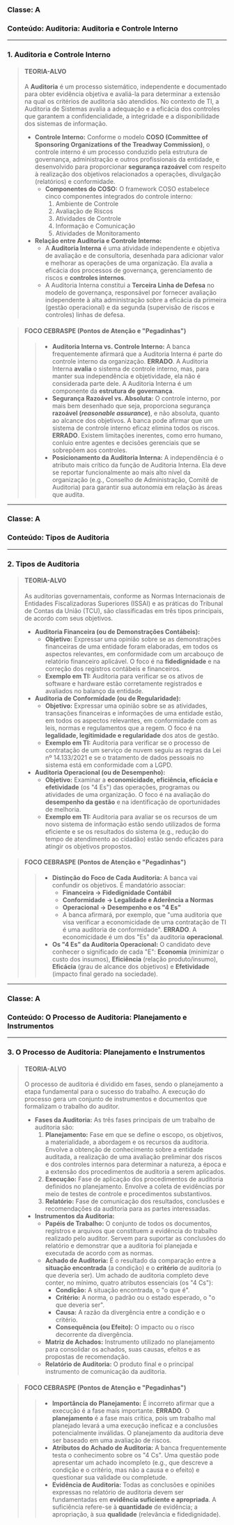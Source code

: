 ### **Classe:** A
### **Conteúdo:** Auditoria: Auditoria e Controle Interno

---

### **1. Auditoria e Controle Interno**

> #### **TEORIA-ALVO**
> A **Auditoria** é um processo sistemático, independente e documentado para obter evidência objetiva e avaliá-la para determinar a extensão na qual os critérios de auditoria são atendidos. No contexto de TI, a Auditoria de Sistemas avalia a adequação e a eficácia dos controles que garantem a confidencialidade, a integridade e a disponibilidade dos sistemas de informação.
>
> * **Controle Interno:** Conforme o modelo **COSO (Committee of Sponsoring Organizations of the Treadway Commission)**, o controle interno é um processo conduzido pela estrutura de governança, administração e outros profissionais da entidade, e desenvolvido para proporcionar **segurança razoável** com respeito à realização dos objetivos relacionados a operações, divulgação (relatórios) e conformidade.
>     * **Componentes do COSO:** O framework COSO estabelece cinco componentes integrados do controle interno:
>         1.  Ambiente de Controle
>         2.  Avaliação de Riscos
>         3.  Atividades de Controle
>         4.  Informação e Comunicação
>         5.  Atividades de Monitoramento
> * **Relação entre Auditoria e Controle Interno:**
>     * A **Auditoria Interna** é uma atividade independente e objetiva de avaliação e de consultoria, desenhada para adicionar valor e melhorar as operações de uma organização. Ela avalia a eficácia dos processos de governança, gerenciamento de riscos e **controles internos**.
>     * A Auditoria Interna constitui a **Terceira Linha de Defesa** no modelo de governança, responsável por fornecer avaliação independente à alta administração sobre a eficácia da primeira (gestão operacional) e da segunda (supervisão de riscos e controles) linhas de defesa.

> #### **FOCO CEBRASPE (Pontos de Atenção e "Pegadinhas")**
> > * **Auditoria Interna vs. Controle Interno:** A banca frequentemente afirmará que a Auditoria Interna é parte do controle interno da organização. **ERRADO**. A Auditoria Interna **avalia** o sistema de controle interno, mas, para manter sua independência e objetividade, ela não é considerada parte dele. A Auditoria Interna é um componente da **estrutura de governança**.
> > * **Segurança Razoável vs. Absoluta:** O controle interno, por mais bem desenhado que seja, proporciona segurança **razoável (*reasonable assurance*)**, e não absoluta, quanto ao alcance dos objetivos. A banca pode afirmar que um sistema de controle interno eficaz elimina todos os riscos. **ERRADO**. Existem limitações inerentes, como erro humano, conluio entre agentes e decisões gerenciais que se sobrepõem aos controles.
> > * **Posicionamento da Auditoria Interna:** A independência é o atributo mais crítico da função de Auditoria Interna. Ela deve se reportar funcionalmente ao mais alto nível da organização (e.g., Conselho de Administração, Comitê de Auditoria) para garantir sua autonomia em relação às áreas que audita.

---

### **Classe:** A
### **Conteúdo:** Tipos de Auditoria

---

### **2. Tipos de Auditoria**

> #### **TEORIA-ALVO**
> As auditorias governamentais, conforme as Normas Internacionais de Entidades Fiscalizadoras Superiores (ISSAI) e as práticas do Tribunal de Contas da União (TCU), são classificadas em três tipos principais, de acordo com seus objetivos.
>
> * **Auditoria Financeira (ou de Demonstrações Contábeis):**
>     * **Objetivo:** Expressar uma opinião sobre se as demonstrações financeiras de uma entidade foram elaboradas, em todos os aspectos relevantes, em conformidade com um arcabouço de relatório financeiro aplicável. O foco é na **fidedignidade** e na correção dos registros contábeis e financeiros.
>     * **Exemplo em TI:** Auditoria para verificar se os ativos de software e hardware estão corretamente registrados e avaliados no balanço da entidade.
> * **Auditoria de Conformidade (ou de Regularidade):**
>     * **Objetivo:** Expressar uma opinião sobre se as atividades, transações financeiras e informações de uma entidade estão, em todos os aspectos relevantes, em conformidade com as leis, normas e regulamentos que a regem. O foco é na **legalidade, legitimidade e regularidade** dos atos de gestão.
>     * **Exemplo em TI:** Auditoria para verificar se o processo de contratação de um serviço de nuvem seguiu as regras da Lei nº 14.133/2021 e se o tratamento de dados pessoais no sistema está em conformidade com a LGPD.
> * **Auditoria Operacional (ou de Desempenho):**
>     * **Objetivo:** Examinar a **economicidade, eficiência, eficácia e efetividade** (os "4 Es") das operações, programas ou atividades de uma organização. O foco é na avaliação do **desempenho da gestão** e na identificação de oportunidades de melhoria.
>     * **Exemplo em TI:** Auditoria para avaliar se os recursos de um novo sistema de informação estão sendo utilizados de forma eficiente e se os resultados do sistema (e.g., redução do tempo de atendimento ao cidadão) estão sendo eficazes para atingir os objetivos propostos.

> #### **FOCO CEBRASPE (Pontos de Atenção e "Pegadinhas")**
> > * **Distinção do Foco de Cada Auditoria:** A banca vai confundir os objetivos. É mandatório associar:
> >     * **Financeira → Fidedignidade Contábil**
> >     * **Conformidade → Legalidade e Aderência a Normas**
> >     * **Operacional → Desempenho e os "4 Es"**
> >     * A banca afirmará, por exemplo, que "uma auditoria que visa verificar a economicidade de uma contratação de TI é uma auditoria de conformidade". **ERRADO**. A economicidade é um dos "Es" da auditoria **operacional**.
> > * **Os "4 Es" da Auditoria Operacional:** O candidato deve conhecer o significado de cada "E": **Economia** (minimizar o custo dos insumos), **Eficiência** (relação produto/insumo), **Eficácia** (grau de alcance dos objetivos) e **Efetividade** (impacto final gerado na sociedade).

---

### **Classe:** A
### **Conteúdo:** O Processo de Auditoria: Planejamento e Instrumentos

---

### **3. O Processo de Auditoria: Planejamento e Instrumentos**

> #### **TEORIA-ALVO**
> O processo de auditoria é dividido em fases, sendo o planejamento a etapa fundamental para o sucesso do trabalho. A execução do processo gera um conjunto de instrumentos e documentos que formalizam o trabalho do auditor.
>
> * **Fases da Auditoria:** As três fases principais de um trabalho de auditoria são:
>     1.  **Planejamento:** Fase em que se define o escopo, os objetivos, a materialidade, a abordagem e os recursos da auditoria. Envolve a obtenção de conhecimento sobre a entidade auditada, a realização de uma avaliação preliminar dos riscos e dos controles internos para determinar a natureza, a época e a extensão dos procedimentos de auditoria a serem aplicados.
>     2.  **Execução:** Fase de aplicação dos procedimentos de auditoria definidos no planejamento. Envolve a coleta de evidências por meio de testes de controle e procedimentos substantivos.
>     3.  **Relatório:** Fase de comunicação dos resultados, conclusões e recomendações da auditoria para as partes interessadas.
> * **Instrumentos da Auditoria:**
>     * **Papéis de Trabalho:** O conjunto de todos os documentos, registros e arquivos que constituem a evidência do trabalho realizado pelo auditor. Servem para suportar as conclusões do relatório e demonstrar que a auditoria foi planejada e executada de acordo com as normas.
>     * **Achado de Auditoria:** É o resultado da comparação entre a **situação encontrada** (a condição) e o **critério** de auditoria (o que deveria ser). Um achado de auditoria completo deve conter, no mínimo, quatro atributos essenciais (os "4 Cs"):
>         * **Condição:** A situação encontrada, o "o que é".
>         * **Critério:** A norma, o padrão ou o estado esperado, o "o que deveria ser".
>         * **Causa:** A razão da divergência entre a condição e o critério.
>         * **Consequência (ou Efeito):** O impacto ou o risco decorrente da divergência.
>     * **Matriz de Achados:** Instrumento utilizado no planejamento para consolidar os achados, suas causas, efeitos e as propostas de recomendação.
>     * **Relatório de Auditoria:** O produto final e o principal instrumento de comunicação da auditoria.

> #### **FOCO CEBRASPE (Pontos de Atenção e "Pegadinhas")**
> > * **Importância do Planejamento:** É incorreto afirmar que a execução é a fase mais importante. **ERRADO**. O **planejamento** é a fase mais crítica, pois um trabalho mal planejado levará a uma execução ineficaz e a conclusões potencialmente inválidas. O planejamento da auditoria deve ser baseado em uma avaliação de riscos.
> > * **Atributos do Achado de Auditoria:** A banca frequentemente testa o conhecimento sobre os "4 Cs". Uma questão pode apresentar um achado incompleto (e.g., que descreve a condição e o critério, mas não a causa e o efeito) e questionar sua validade ou completude.
> > * **Evidência de Auditoria:** Todas as conclusões e opiniões expressas no relatório de auditoria devem ser fundamentadas em **evidência suficiente e apropriada**. A suficiência refere-se à **quantidade** de evidência; a apropriação, à sua **qualidade** (relevância e fidedignidade).
